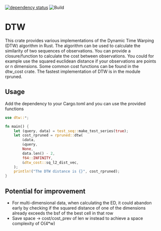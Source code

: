 [![dependency status](https://deps.rs/repo/github/grelltrier/dtw/status.svg)](https://deps.rs/repo/github/grelltrier/dtw)
![Build](https://github.com/grelltrier/dtw/workflows/Build/badge.svg)

# DTW 
This crate provides various implementations of the Dynamic Time Warping (DTW) algorithm in Rust. The algorithm can be used to calculate the similarity of two sequences of observations. You can provide a closure/function to calculate the cost between observations. You could for example use the squared euclidean distance if your observations are points or n dimensions. Some common cost functions can be found in the dtw_cost crate. The fastest implementation of DTW is in the module rpruned.

## Usage
Add the dependency to your Cargo.toml and you can use the provided functions
```rust
use dtw::*;

fn main() {
    let (query, data) = test_seq::make_test_series(true);
    let cost_rpruned = rpruned::dtw(
        &data,
        &query,
        None,
        data.len() - 2,
        f64::INFINITY,
        &dtw_cost::sq_l2_dist_vec,
    );
    println!("The DTW distance is {}", cost_rpruned);
}
```

## Potential for improvement
- For multi-dimensional data, when calculating the ED, it could abandon early by checking if the squared distance of one of the dimensions already exceeds
  the bsf of the best cell in that row
- Save space -> cost/cost_prev of len w instead to achieve a space complexity of O(4*w)
